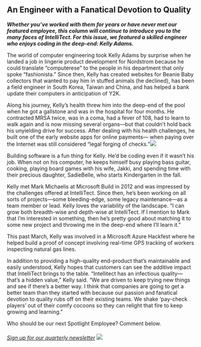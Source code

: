

## An Engineer with a Fanatical Devotion to Quality

_**Whether you’ve worked with them for years or have never met our featured employee, this column will continue to introduce you to the many faces of IntelliTect. For this issue, we featured a skilled engineer who enjoys coding in the deep-end: Kelly Adams.**_



The world of computer engineering took Kelly Adams by surprise when he landed a job in lingerie product development for Nordstrom because he could translate “computerese” to the people in his department that only spoke “fashionista.” Since then, Kelly has created websites for Beanie Baby collectors that wanted to pay him in stuffed animals (he declined), has been a field engineer in South Korea, Taiwan and China, and has helped a bank update their computers in anticipation of Y2K.

Along his journey, Kelly’s health threw him into the deep-end of the pool when he got a gallstone and was in the hospital for four months. He contracted MRSA twice, was in a coma, had a fever of 108, had to learn to walk again and is now missing several organs—but that couldn’t hold back his unyielding drive for success. After dealing with his health challenges, he built one of the early website apps for online payments— when paying over the Internet was still considered “legal forging of checks.”![](https://intellitect.com/wp-content/uploads/2018/07/Picture1.png)

Building software is a fun thing for Kelly. He’d be coding even if it wasn’t his job. When not on his computer, he keeps himself busy playing bass guitar, cooking, playing board games with his wife, Jakki, and spending time with their precious daughter, SadieBelle, who starts Kindergarten in the fall.

Kelly met Mark Michaelis at Microsoft Build in 2012 and was impressed by the challenges offered at IntelliTect. Since then, he’s been working on all sorts of projects—some bleeding-edge, some legacy maintenance—as a team member or lead. Kelly loves the variability of the landscape. “I can grow both breadth-wise and depth-wise at IntelliTect. If I mention to Mark that I’m interested in something, then he’s pretty good about matching it to some new project and throwing me in the deep-end where I’ll learn it.”



This past March, Kelly was involved in a Microsoft Azure Hackfest where he helped build a proof of concept involving real-time GPS tracking of workers inspecting natural gas lines.

In addition to providing a high-quality end-product that’s maintainable and easily understood, Kelly hopes that customers can see the additive impact that IntelliTect brings to the table. “Intellitect has an infectious quality—that’s a hidden value,” Kelly said. “We are driven to keep trying new things and see if there’s a better way. I think that companies are going to get a better team than they started with because our passion and fanatical devotion to quality rubs off on their existing teams. We shake ‘pay-check players’ out of their comfy cocoons so they can relight that fire to keep growing and learning.”

Who should be our next Spotlight Employee? Comment below.

###### [Sign up for our quarterly newsletter](https://bit.ly/2Nhro9T) [![](https://intellitect.com/wp-content/uploads/2017/07/Click-here-to-sign-up-1-300x69.jpg)](https://bit.ly/2Nhro9T "Employee Spotlight: Kelly Adams")
